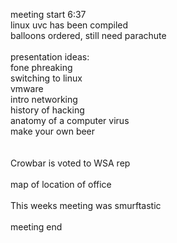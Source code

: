 meeting start 6:37<br />
linux uvc has been compiled<br />
balloons ordered, still need parachute<br />
<br />
presentation ideas:<br />
fone phreaking<br />
switching to linux<br />
vmware<br />
intro networking<br />
history of hacking<br />
anatomy of a computer virus<br />
make your own beer<br />
<br />
<br />
Crowbar is voted to WSA rep<br />
<br />
map of location of office<br />
<br />
This weeks meeting was smurftastic<br />
<br />
meeting end